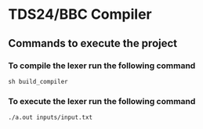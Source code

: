 # TDS24/BBC Compiler

## Commands to execute the project
### To compile the lexer run the following command
```sh build_compiler ```

### To execute the lexer run the following command
```./a.out inputs/input.txt```